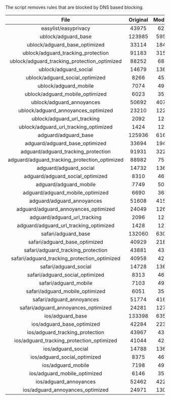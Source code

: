 The script removes rules that are blocked by DNS based blocking.


| File | Original | Modified |
|:----:|:-----:|:-----:|
| easylist/easyprivacy | 43975 | 6267 |
| ublock/adguard_base | 123985 | 59589 |
| ublock/adguard_base_optimized | 33114 | 18410 |
| ublock/adguard_tracking_protection | 91183 | 31521 |
| ublock/adguard_tracking_protection_optimized | 88252 | 6858 |
| ublock/adguard_social | 14679 | 13601 |
| ublock/adguard_social_optimized | 8266 | 4575 |
| ublock/adguard_mobile | 7074 | 4910 |
| ublock/adguard_mobile_optimized | 6023 | 3511 |
| ublock/adguard_annoyances | 50692 | 40707 |
| ublock/adguard_annoyances_optimized | 23210 | 12254 |
| ublock/adguard_url_tracking | 2092 | 1241 |
| ublock/adguard_url_tracking_optimized | 1424 | 1238 |
| adguard/adguard_base | 125936 | 61634 |
| adguard/adguard_base_optimized | 33694 | 19446 |
| adguard/adguard_tracking_protection | 91931 | 32217 |
| adguard/adguard_tracking_protection_optimized | 88982 | 7540 |
| adguard/adguard_social | 14732 | 13662 |
| adguard/adguard_social_optimized | 8310 | 4619 |
| adguard/adguard_mobile | 7749 | 5084 |
| adguard/adguard_mobile_optimized | 6690 | 3679 |
| adguard/adguard_annoyances | 51608 | 41545 |
| adguard/adguard_annoyances_optimized | 24049 | 12661 |
| adguard/adguard_url_tracking | 2096 | 1246 |
| adguard/adguard_url_tracking_optimized | 1428 | 1243 |
| safari/adguard_base | 132060 | 63025 |
| safari/adguard_base_optimized | 40929 | 21877 |
| safari/adguard_tracking_protection | 43881 | 4379 |
| safari/adguard_tracking_protection_optimized | 40958 | 4234 |
| safari/adguard_social | 14728 | 13652 |
| safari/adguard_social_optimized | 8313 | 4609 |
| safari/adguard_mobile | 7103 | 4946 |
| safari/adguard_mobile_optimized | 6051 | 3542 |
| safari/adguard_annoyances | 51774 | 41636 |
| safari/adguard_annoyances_optimized | 24281 | 12731 |
| ios/adguard_base | 133398 | 63545 |
| ios/adguard_base_optimized | 42284 | 22395 |
| ios/adguard_tracking_protection | 43967 | 4387 |
| ios/adguard_tracking_protection_optimized | 41044 | 4242 |
| ios/adguard_social | 14788 | 13684 |
| ios/adguard_social_optimized | 8375 | 4623 |
| ios/adguard_mobile | 7198 | 4988 |
| ios/adguard_mobile_optimized | 6146 | 3581 |
| ios/adguard_annoyances | 52462 | 42216 |
| ios/adguard_annoyances_optimized | 24971 | 13019 |